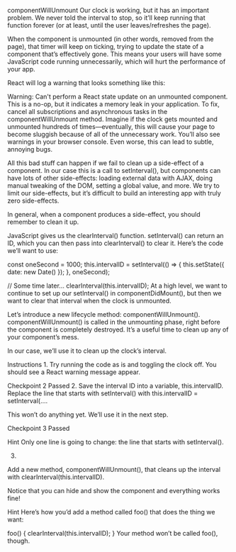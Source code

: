 componentWillUnmount
Our clock is working, but it has an important problem. We never told the interval to stop, so it’ll keep running that function forever (or at least, until the user leaves/refreshes the page).

When the component is unmounted (in other words, removed from the page), that timer will keep on ticking, trying to update the state of a component that’s effectively gone. This means your users will have some JavaScript code running unnecessarily, which will hurt the performance of your app.

React will log a warning that looks something like this:

Warning: Can't perform a React state update on an unmounted component. This is a no-op, but it indicates a memory leak in your application. To fix, cancel all subscriptions and asynchronous tasks in the componentWillUnmount method.
Imagine if the clock gets mounted and unmounted hundreds of times—eventually, this will cause your page to become sluggish because of all of the unnecessary work. You’ll also see warnings in your browser console. Even worse, this can lead to subtle, annoying bugs.

All this bad stuff can happen if we fail to clean up a side-effect of a component. In our case this is a call to setInterval(), but components can have lots of other side-effects: loading external data with AJAX, doing manual tweaking of the DOM, setting a global value, and more. We try to limit our side-effects, but it’s difficult to build an interesting app with truly zero side-effects.

In general, when a component produces a side-effect, you should remember to clean it up.

JavaScript gives us the clearInterval() function. setInterval() can return an ID, which you can then pass into clearInterval() to clear it. Here’s the code we’ll want to use:

const oneSecond = 1000;
this.intervalID = setInterval(() => {
  this.setState({ date: new Date() });
}, oneSecond);

// Some time later...
clearInterval(this.intervalID);
At a high level, we want to continue to set up our setInterval() in componentDidMount(), but then we want to clear that interval when the clock is unmounted.

Let’s introduce a new lifecycle method: componentWillUnmount(). componentWillUnmount() is called in the unmounting phase, right before the component is completely destroyed. It’s a useful time to clean up any of your component’s mess.

In our case, we’ll use it to clean up the clock’s interval.

Instructions
1.
Try running the code as is and toggling the clock off. You should see a React warning message appear.

Checkpoint 2 Passed
2.
Save the interval ID into a variable, this.intervalID. Replace the line that starts with setInterval() with this.intervalID = setInterval(....

This won’t do anything yet. We’ll use it in the next step.

Checkpoint 3 Passed

Hint
Only one line is going to change: the line that starts with setInterval().

3.
Add a new method, componentWillUnmount(), that cleans up the interval with clearInterval(this.intervalID).

Notice that you can hide and show the component and everything works fine!


Hint
Here’s how you’d add a method called foo() that does the thing we want:

foo() {
  clearInterval(this.intervalID);
}
Your method won’t be called foo(), though.
